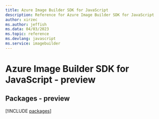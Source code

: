 ```yaml
---
title: Azure Image Builder SDK for JavaScript
description: Reference for Azure Image Builder SDK for JavaScript
author: xirzec
ms.author: jeffish
ms.data: 04/03/2023
ms.topic: reference
ms.devlang: javascript
ms.service: imagebuilder
---
```

# Azure Image Builder SDK for JavaScript - preview
## Packages - preview
[!INCLUDE [packages](image-builder-index.md)]